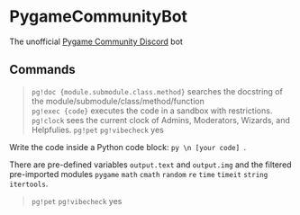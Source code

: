 # PygameCommunityBot
The unofficial [Pygame Community Discord](https://discord.gg/kD2Qq9tbKm) bot<br/>

## Commands
> `pg!doc {module.submodule.class.method}` searches the docstring of the module/submodule/class/method/function <br/>
> `pg!exec {code}` executes the code in a sandbox with restrictions.
> `pg!clock` sees the current clock of Admins, Moderators, Wizards, and Helpfulies.
> `pg!pet` `pg!vibecheck` yes

Write the code inside a Python code block:
```py \n [your code] ```.

There are pre-defined variables `output.text` and `output.img` and the filtered pre-imported modules `pygame` `math` `cmath` `random` `re` `time` `timeit` `string` `itertools`.<br/>
> `pg!pet` `pg!vibecheck` yes <br/>
